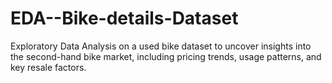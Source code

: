 # EDA--Bike-details-Dataset
Exploratory Data Analysis on a used bike dataset to uncover insights into the second-hand bike market, including pricing trends, usage patterns, and key resale factors.

